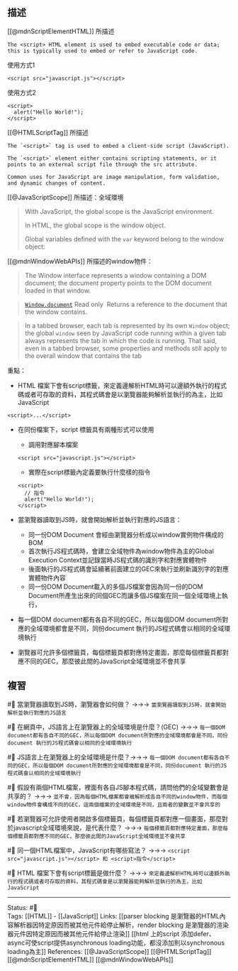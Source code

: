 

## 描述
[[@mdnScriptElementHTML]] 所描述
```
The <script> HTML element is used to embed executable code or data; this is typically used to embed or refer to JavaScript code.
```

使用方式1
```
<script src="javascript.js"></script>
```

使用方式2
```
<script>
  alert("Hello World!");
</script>
```

[[@HTMLScriptTag]] 所描述
```
The `<script>` tag is used to embed a client-side script (JavaScript).

The `<script>` element either contains scripting statements, or it points to an external script file through the src attribute.

Common uses for JavaScript are image manipulation, form validation, and dynamic changes of content.
```

[[@JavaScriptScope]] 所描述：全域環境
> With JavaScript, the global scope is the JavaScript environment. 
> 
> In HTML, the global scope is the window object.
> 
> Global variables defined with the `var` keyword belong to the window object:

[[@mdnWindowWebAPIs]] 所描述的window物件：
> The Window interface represents a window containing a DOM document; the document property points to the DOM document loaded in that window.

> [`Window.document`](https://developer.mozilla.org/en-US/docs/Web/API/Window/document) Read only 
> Returns a reference to the document that the window contains.


> In a tabbed browser, each tab is represented by its own `Window` object; the global `window` seen by JavaScript code running within a given tab always represents the tab in which the code is running. That said, even in a tabbed browser, some properties and methods still apply to the overall window that contains the tab

重點：
- HTML 檔案下會有script標籤，來定義邊解析HTML時可以邊額外執行的程式碼或者可存取的資料，其程式碼會是以瀏覽器能夠解析並執行的為主，比如JavaScript
```
<script>...</script>
```
- 在同份檔案下，script 標籤具有兩種形式可以使用
	- 調用對應腳本檔案
	```
	<script src="javascript.js"></script>
	```
	- 實際在script標籤內定義要執行什麼樣的指令
	```
	<script>
	  // 指令
	  alert("Hello World!");
	</script>
	```

- 當瀏覽器讀取到JS時，就會開始解析並執行對應的JS語言：
	-  同一份DOM Document 會經由瀏覽器分析成以window實例物件構成的BOM
	-  首次執行JS程式碼時，會建立全域物件為window物件為主的Global Execution Context並記錄當時JS程式碼的識別字和對應實體物件
	- 後面執行的JS程式碼會延續著前面建立的GEC來執行並刷新識別字的對應實體物件內容
	- 同一份DOM Document載入的多個JS檔案會因為同一份的DOM Document所產生出來的同個GEC而讓多個JS檔案在同一個全域環境上執行，
- 每一個DOM document都有各自不同的GEC，所以每個DOM document所對應的全域環境都會是不同，同份document 執行的JS程式碼會以相同的全域環境執行
- 瀏覽器可允許多個標籤頁，每個標籤頁都對應特定畫面，那麼每個標籤頁都對應不同的GEC，那麼彼此間的JavaScript全域環境並不會共享

## 複習
#🧠 當瀏覽器讀取到JS時，瀏覽器會如何做？ ->->-> `當瀏覽器讀取到JS時，就會開始解析並執行對應的JS語言`
<!--SR:!2024-03-18,368,250-->


#🧠 在網頁中，JS語言上在瀏覽器上的全域環境是什麼？(GEC) ->->-> `每一個DOM document都有各自不同的GEC，所以每個DOM document所對應的全域環境都會是不同，同份document 執行的JS程式碼會以相同的全域環境執行`
<!--SR:!2023-09-03,143,228-->

#🧠 JS語言上在瀏覽器上的全域環境是什麼？->->-> `每一個DOM document都有各自不同的GEC，所以每個DOM document所對應的全域環境都會是不同，同份document 執行的JS程式碼會以相同的全域環境執行`
<!--SR:!2023-09-26,253,248-->


#🧠 假設有兩個HTML檔案，裡面有各自JS腳本程式碼，請問他們的全域變數會是共享的？ ->->-> `並不會，因為每個HTML檔案都會被解析成各自不同的window物件，而每個window物件會構成不同的GEC，這兩個檔案的全域環境是不同，且兩者的變數並不會共享的`
<!--SR:!2024-03-07,359,250-->

#🧠 若瀏覽器可允許使用者開啟多個標籤頁，每個標籤頁都對應一個畫面，那麼對於javascript全域環境來說，是代表什麼？ ->->-> `每個標籤頁都對應特定畫面，那麼每個標籤頁都對應不同的GEC，那麼彼此間的JavaScript全域環境並不會共享`
<!--SR:!2023-10-29,272,248-->


#🧠 同一個HTML檔案中，JavaScript有哪些寫法？ ->->-> `<script src="javascript.js"></script> 和 <script>指令</script>`
<!--SR:!2024-01-08,325,250-->


#🧠  HTML 檔案下會有script標籤是做什麼？ ->->-> `來定義邊解析HTML時可以邊額外執行的程式碼或者可存取的資料，其程式碼會是以瀏覽器能夠解析並執行的為主，比如JavaScript`
<!--SR:!2023-08-09,216,230-->



---
Status: #🌱  
Tags: 
[[HTML]] - [[JavaScript]]
Links:
[[parser blocking 是瀏覽器的HTML內容解析器因特定原因而被其他元件給停止解析，render blocking 是瀏覽器的渲染器元件因特定原因而被其他元件給停止渲染]]
[[html 上的script 添加defer、async可使script提供asynchronous loading功能，都沒添加則以synchronous loading為主]]
References:
[[@JavaScriptScope]]
[[@HTMLScriptTag]]
[[@mdnScriptElementHTML]]
[[@mdnWindowWebAPIs]]